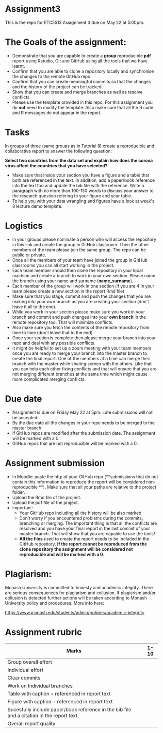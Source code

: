 # Assignment3

This is the repo for ETC5513 Assignment 3 due on May 22 at 5:00pm.

# The Goals of the assignment:

- Demonstrate that you are capable to create a **group** reproducible **pdf** report using Rstudio, Git and GitHub using all the tools that we have learnt.
- Confirm that you are able to clone a repository locally and synchronise the changes to the remote GitHub repo.
- Confirm that you can create meaningful commits so that the changes and the history of the project can be tracked.
- Show that you can create and merge branches as well as resolve conflicts.
- Please use the template provided in this repo. For this assignment you do **not** need to modify the template. Also make sure that all the R code and R messages do not appear in the report.


# Tasks 

In groups of three (same groups as in Tutorial 8) create a reproducible and collaborative report to answer the following question:

**Select two countries from the data set and explain how does the corona virus affect the countries that you have selected?** 

- Make sure that inside your section you have a figure and a table that both are referenced in the text. In addition, add a paper/book reference into the text too and update the bib file with the reference. Write a paragraph with no more than 100-150 words to discuss your answer to the research question refering to your figure and your table.
- To help you with your data wrangling and figures have a look at week's 8 lecture demo template. 

# Logistics
- In your groups please nominate a person who will access the repository in this link and create the group in GitHub classroom. Then the other members of the team please join the same group. The repo can be public or private. 
- Once all the members of your team have joined the group in GitHub classrooms you can all start working in the project.
- Each team member should then clone the repository in your local machine and create a branch to work in your own section. Please name the branch using your name and surname (**name_surname**).
- Each member of the group will work in one section (if you are 4 in your team please create a new section in the report.Rmd file).
- Make sure that you stage, commit and push the changes that you are making into your own branch as you are creating your section (don't leave it all to the end).
- While you work in your section please make sure you work in your branch and  commit and push changes into your **own branch** in the remote repository too. That will minimize conflicts.
- Also make sure you fetch the contents of the remote repository from time to time (don't leave that to the end).
- Once your section is complete then please merge your branch into your repo and deal with any possible conflicts. 
- It might be helpful to set up a zoom meeting with your team members once you are ready to merge your branch into the master branch to create the final report. One of the members at a time can merge their branch with the master while sharing screen with the others. Like that you can help each other fixing conflicts and that will ensure that you are not merging different branches at the same time which might cause more complicated merging conflicts.


# Due date

- Assignment is due on Friday May 22 at 5pm. Late submissions will not be accepted.
- By the due date all the changes in your repo needs to be merged to the master branch.
- If GitHub repos are modified after the submission date. The assignment will be marked with a 0.
- GitHub repos that are not reproducible will be marked with a 0.
 
 # Assignment submission 

- In Moodle: paste the http of your GitHub repo (**submissions that do not contain this information to reproduce the report will be considered non-reproducible **). Make sure that all your paths are relative to the project folder.
- Upload the Rmd file of the project.
- Upload the pdf file of the project.
- Important:
    - Your GitHub repo including all the history will be also marked. 
    - Don’t worry if you encountered problems during the commits, branching or merging. The important thing is that all the conflicts are resolved and you have your final report in the last commit of your master branch. That will show that you are capable to use the tools!
    - **All the files** used to create the report needs to be included in the GitHub repository. **If the report cannot be reproduced from the clone repository the assignment will be considered not reproducible and will be marked with a 0**.
      
 # Plagiarism: 

Monash University is committed to honesty and academic integrity. There are serious consequences for plagiarism and collusion. If plagiarism and/or collusion is detected further actions will be taken according to Monash University policy and procedures. More info here:

https://www.monash.edu/students/admin/policies/academic-integrity


# Assignment rubric

|Marks                     |1-10 |
|--------------------------|:---:|
| Group overall effort     |     | 
| Individual effort        |     | 
| Clear commits            |     | 
| Work on Individual branches|     |  
| Table with caption + referenced in report text       |     |
| Figure with caption  + referenced in report text    |     |
| Sucesfully include paper/book reference in the bib file and a citation in the report text   |     |
| Overall report quality   |     |






